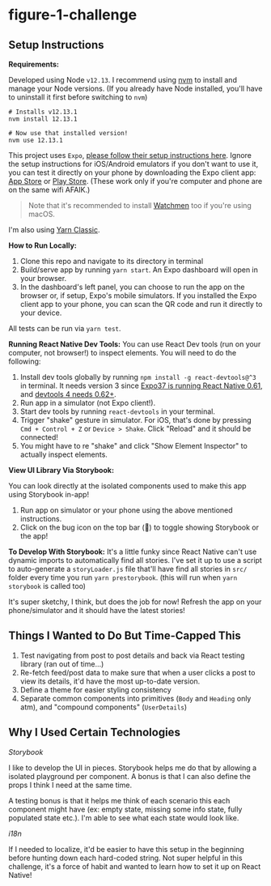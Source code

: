 # figure-1-challenge

## Setup Instructions

**Requirements:**

Developed using Node `v12.13`. I recommend using [nvm](https://github.com/nvm-sh/nvm) to install and manage your Node versions. (If you already have Node installed, you'll have to uninstall it first before switching to `nvm`)

```
# Installs v12.13.1
nvm install 12.13.1

# Now use that installed version!
nvm use 12.13.1
```

This project uses `Expo`, [please follow their setup instructions here](https://docs.expo.io/get-started/installation/). Ignore the setup instructions for iOS/Android emulators if you don't want to use it, you can test it directly on your phone by downloading the Expo client app: [App Store](https://apps.apple.com/ca/app/expo-client/id982107779) or [Play Store](https://play.google.com/store/apps/details?id=host.exp.exponent&hl=en_CA). (These work only if you're computer and phone are on the same wifi AFAIK.)

> Note that it's recommended to install [Watchmen](https://facebook.github.io/watchman/docs/install/#buildinstall) too if you're using macOS.

I'm also using [Yarn Classic](https://classic.yarnpkg.com/lang/en/).

**How to Run Locally:**

1. Clone this repo and navigate to its directory in terminal
2. Build/serve app by running `yarn start`. An Expo dashboard will open in your browser.
3. In the dashboard's left panel, you can choose to run the app on the browser or, if setup, Expo's mobile simulators. If you installed the Expo client app to your phone, you can scan the QR code and run it directly to your device.

All tests can be run via `yarn test`.

**Running React Native Dev Tools:**
You can use React Dev tools (run on your computer, not browser!) to inspect elements. You will need to do the following:

1. Install dev tools globally by running `npm install -g react-devtools@^3` in terminal. It needs version 3 since [Expo37 is running React Native 0.61](https://docs.expo.io/versions/latest/), and [devtools 4 needs 0.62+](https://reactnative.dev/docs/debugging#react-developer-tools).
2. Run app in a simulator (not Expo client!).
3. Start dev tools by running `react-devtools` in your terminal.
4. Trigger "shake" gesture in simulator. For iOS, that's done by pressing `Cmd + Control + Z` or `Device > Shake`. Click "Reload" and it should be connected!
5. You might have to re "shake" and click "Show Element Inspector" to actually inspect elements.

**View UI Library Via Storybook:**

You can look directly at the isolated components used to make this app using Storybook in-app!

1. Run app on simulator or your phone using the above mentioned instructions.
2. Click on the bug icon on the top bar (🐞) to toggle showing Storybook or the app!

**To Develop With Storybook:**
It's a little funky since React Native can't use dynamic imports to automatically find all stories. I've set it up to use a script to auto-generate a `storyLoader.js` file that'll have find all stories in `src/` folder every time you run `yarn prestorybook`. (this will run when `yarn storybook` is called too)

It's super sketchy, I think, but does the job for now! Refresh the app on your phone/simulator and it should have the latest stories!

## Things I Wanted to Do But Time-Capped This

1. Test navigating from post to post details and back via React testing library (ran out of time...)
2. Re-fetch feed/post data to make sure that when a user clicks a post to view its details, it'd have the most up-to-date version.
3. Define a theme for easier styling consistency
4. Separate common components into primitives (`Body` and `Heading` only atm), and "compound components" (`UserDetails`)

## Why I Used Certain Technologies

_Storybook_

I like to develop the UI in pieces. Storybook helps me do that by allowing a isolated playground per component. A bonus is that I can also define the props I think I need at the same time.

A testing bonus is that it helps me think of each scenario this each component might have (ex: empty state, missing some info state, fully populated state etc.). I'm able to see what each state would look like.

_i18n_

If I needed to localize, it'd be easier to have this setup in the beginning before hunting down each hard-coded string. Not super helpful in this challenge, it's a force of habit and wanted to learn how to set it up on React Native!
